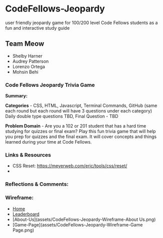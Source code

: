 # CodeFellows-Jeopardy

user friendly jeopardy game for 100/200 level Code Fellows students as a fun and interactive study guide

## Team Meow

  - Shelby Harner
  - Audrey Patterson
  - Lorenzo Ortega
  - Mohsin Behi

### Code Fellows Jeopardy Trivia Game

**Summary:**

**Categories** - CSS, HTML, Javascript, Terminal Commands, GitHub (same each round but each round will have 3 questions under each category) Daily double type questions TBD, Final Question - TBD

**Problem Domain** - Are you a 102 or 201 student that has a hard time studying for quizzes or final exam? Play this fun trivia game that will help you prep for quizzes and the final exam. It will cover  concepts and things learned during your time at Code Fellows.

### Links & Resources
  - CSS Reset: https://meyerweb.com/eric/tools/css/reset/
  - 

### Reflections & Comments:

### Wireframe:
- [Home](assets/CodeFellows-Jeopardy-Wireframe-Home.png)
- [Leaderboard](assets/CodeFellows-Jeopardy-Wireframe-Leaderboard.png)
- [About-Us](assets/CodeFellows-Jeopardy-Wireframe-About Us.png)
- [Game-Page](assets/CodeFellows-Jeopardy-Wireframe-Game Page.png)
